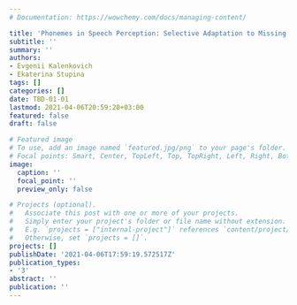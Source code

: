 ```yaml
---
# Documentation: https://wowchemy.com/docs/managing-content/

title: 'Phonemes in Speech Perception: Selective Adaptation to Missing Phonemes'
subtitle: ''
summary: ''
authors:
- Evgenii Kalenkovich
- Ekaterina Stupina
tags: []
categories: []
date: TBD-01-01
lastmod: 2021-04-06T20:59:20+03:00
featured: false
draft: false

# Featured image
# To use, add an image named `featured.jpg/png` to your page's folder.
# Focal points: Smart, Center, TopLeft, Top, TopRight, Left, Right, BottomLeft, Bottom, BottomRight.
image:
  caption: ''
  focal_point: ''
  preview_only: false

# Projects (optional).
#   Associate this post with one or more of your projects.
#   Simply enter your project's folder or file name without extension.
#   E.g. `projects = ["internal-project"]` references `content/project/deep-learning/index.md`.
#   Otherwise, set `projects = []`.
projects: []
publishDate: '2021-04-06T17:59:19.572517Z'
publication_types:
- '3'
abstract: ''
publication: ''
---
```

